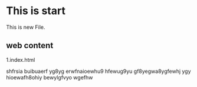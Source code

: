 # This is start

This is new File.

## web content

1.index.html

shfrsia buibuaerf yg8yg erwfnaioewhu9 hfewug9yu gf8yegwa8ygfewhj ygy hioewafh8ohiy bewylgfvyo wgefhw 